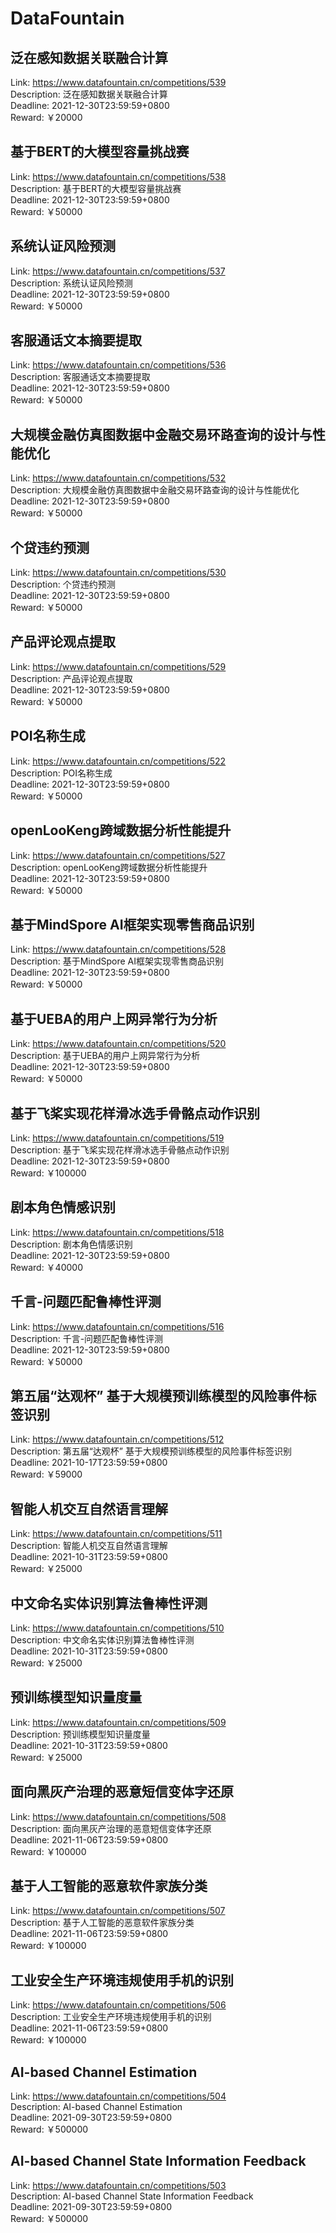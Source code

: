 # DataFountain



## 泛在感知数据关联融合计算

Link: https://www.datafountain.cn/competitions/539  
Description: 泛在感知数据关联融合计算  
Deadline: 2021-12-30T23:59:59+0800  
Reward: ￥20000  


## 基于BERT的大模型容量挑战赛

Link: https://www.datafountain.cn/competitions/538  
Description: 基于BERT的大模型容量挑战赛  
Deadline: 2021-12-30T23:59:59+0800  
Reward: ￥50000  


## 系统认证风险预测

Link: https://www.datafountain.cn/competitions/537  
Description: 系统认证风险预测  
Deadline: 2021-12-30T23:59:59+0800  
Reward: ￥50000  


## 客服通话文本摘要提取

Link: https://www.datafountain.cn/competitions/536  
Description: 客服通话文本摘要提取  
Deadline: 2021-12-30T23:59:59+0800  
Reward: ￥50000  


## 大规模金融仿真图数据中金融交易环路查询的设计与性能优化

Link: https://www.datafountain.cn/competitions/532  
Description: 大规模金融仿真图数据中金融交易环路查询的设计与性能优化  
Deadline: 2021-12-30T23:59:59+0800  
Reward: ￥50000  


## 个贷违约预测

Link: https://www.datafountain.cn/competitions/530  
Description: 个贷违约预测  
Deadline: 2021-12-30T23:59:59+0800  
Reward: ￥50000  


## 产品评论观点提取

Link: https://www.datafountain.cn/competitions/529  
Description: 产品评论观点提取  
Deadline: 2021-12-30T23:59:59+0800  
Reward: ￥50000  


## POI名称生成

Link: https://www.datafountain.cn/competitions/522  
Description: POI名称生成  
Deadline: 2021-12-30T23:59:59+0800  
Reward: ￥50000  


## openLooKeng跨域数据分析性能提升

Link: https://www.datafountain.cn/competitions/527  
Description: openLooKeng跨域数据分析性能提升  
Deadline: 2021-12-30T23:59:59+0800  
Reward: ￥50000  


## 基于MindSpore AI框架实现零售商品识别

Link: https://www.datafountain.cn/competitions/528  
Description: 基于MindSpore AI框架实现零售商品识别  
Deadline: 2021-12-30T23:59:59+0800  
Reward: ￥50000  


## 基于UEBA的用户上网异常行为分析

Link: https://www.datafountain.cn/competitions/520  
Description: 基于UEBA的用户上网异常行为分析  
Deadline: 2021-12-30T23:59:59+0800  
Reward: ￥50000  


## 基于飞桨实现花样滑冰选手骨骼点动作识别

Link: https://www.datafountain.cn/competitions/519  
Description: 基于飞桨实现花样滑冰选手骨骼点动作识别  
Deadline: 2021-12-30T23:59:59+0800  
Reward: ￥100000  


## 剧本角色情感识别

Link: https://www.datafountain.cn/competitions/518  
Description: 剧本角色情感识别  
Deadline: 2021-12-30T23:59:59+0800  
Reward: ￥40000  


## 千言-问题匹配鲁棒性评测

Link: https://www.datafountain.cn/competitions/516  
Description: 千言-问题匹配鲁棒性评测  
Deadline: 2021-12-30T23:59:59+0800  
Reward: ￥50000  


## 第五届“达观杯” 基于大规模预训练模型的风险事件标签识别

Link: https://www.datafountain.cn/competitions/512  
Description: 第五届“达观杯” 基于大规模预训练模型的风险事件标签识别  
Deadline: 2021-10-17T23:59:59+0800  
Reward: ￥59000  


## 智能人机交互自然语言理解

Link: https://www.datafountain.cn/competitions/511  
Description: 智能人机交互自然语言理解  
Deadline: 2021-10-31T23:59:59+0800  
Reward: ￥25000  


## 中文命名实体识别算法鲁棒性评测

Link: https://www.datafountain.cn/competitions/510  
Description: 中文命名实体识别算法鲁棒性评测  
Deadline: 2021-10-31T23:59:59+0800  
Reward: ￥25000  


## 预训练模型知识量度量

Link: https://www.datafountain.cn/competitions/509  
Description: 预训练模型知识量度量  
Deadline: 2021-10-31T23:59:59+0800  
Reward: ￥25000  


## 面向黑灰产治理的恶意短信变体字还原

Link: https://www.datafountain.cn/competitions/508  
Description: 面向黑灰产治理的恶意短信变体字还原  
Deadline: 2021-11-06T23:59:59+0800  
Reward: ￥100000  


## 基于人工智能的恶意软件家族分类

Link: https://www.datafountain.cn/competitions/507  
Description: 基于人工智能的恶意软件家族分类  
Deadline: 2021-11-06T23:59:59+0800  
Reward: ￥100000  


## 工业安全生产环境违规使用手机的识别

Link: https://www.datafountain.cn/competitions/506  
Description: 工业安全生产环境违规使用手机的识别  
Deadline: 2021-11-06T23:59:59+0800  
Reward: ￥100000  


## AI-based Channel Estimation

Link: https://www.datafountain.cn/competitions/504  
Description: AI-based Channel Estimation  
Deadline: 2021-09-30T23:59:59+0800  
Reward: ￥500000  


## AI-based Channel State Information Feedback

Link: https://www.datafountain.cn/competitions/503  
Description: AI-based Channel State Information Feedback  
Deadline: 2021-09-30T23:59:59+0800  
Reward: ￥500000  


